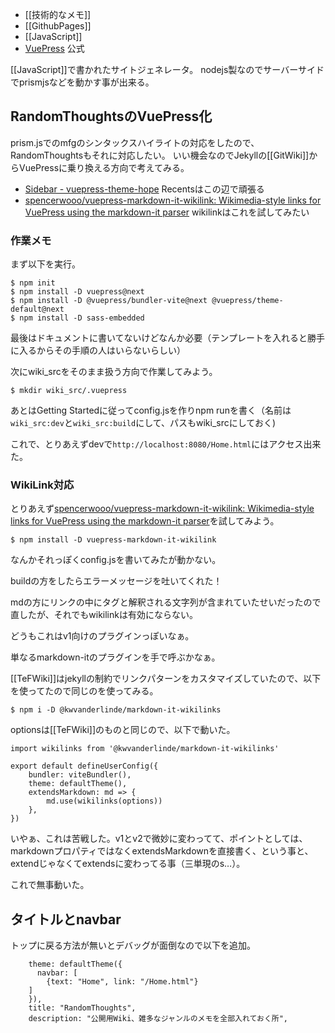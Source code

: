- [[技術的なメモ]]
- [[GithubPages]]
- [[JavaScript]]
- [VuePress](https://v2.vuepress.vuejs.org/) 公式

[[JavaScript]]で書かれたサイトジェネレータ。
nodejs製なのでサーバーサイドでprismjsなどを動かす事が出来る。

## RandomThoughtsのVuePress化

prism.jsでのmfgのシンタックスハイライトの対応をしたので、RandomThoughtsもそれに対応したい。
いい機会なのでJekyllの[[GitWiki]]からVuePressに乗り換える方向で考えてみる。

- [Sidebar - vuepress-theme-hope](https://theme-hope.vuejs.press/guide/layout/sidebar.html#string-format) Recentsはこの辺で頑張る
- [spencerwooo/vuepress-markdown-it-wikilink: Wikimedia-style links for VuePress using the markdown-it parser](https://github.com/spencerwooo/vuepress-markdown-it-wikilink) wikilinkはこれを試してみたい

### 作業メモ

まず以下を実行。

```
$ npm init
$ npm install -D vuepress@next
$ npm install -D @vuepress/bundler-vite@next @vuepress/theme-default@next
$ npm install -D sass-embedded
```

最後はドキュメントに書いてないけどなんか必要（テンプレートを入れると勝手に入るからその手順の人はいらないらしい）

次にwiki_srcをそのまま扱う方向で作業してみよう。

```
$ mkdir wiki_src/.vuepress
```

あとはGetting Startedに従ってconfig.jsを作りnpm runを書く（名前は`wiki_src:dev`と`wiki_src:build`にして、パスもwiki_srcにしておく)

これで、とりあえずdevで`http://localhost:8080/Home.html`にはアクセス出来た。

### WikiLink対応

とりあえず[spencerwooo/vuepress-markdown-it-wikilink: Wikimedia-style links for VuePress using the markdown-it parser](https://github.com/spencerwooo/vuepress-markdown-it-wikilink)を試してみよう。

```
$ npm install -D vuepress-markdown-it-wikilink
```

なんかそれっぽくconfig.jsを書いてみたが動かない。

buildの方をしたらエラーメッセージを吐いてくれた！

mdの方にリンクの中にタグと解釈される文字列が含まれていたせいだったので直したが、それでもwikilinkは有効にならない。

どうもこれはv1向けのプラグインっぽいなぁ。

単なるmarkdown-itのプラグインを手で呼ぶかなぁ。

[[TeFWiki]]はjekyllの制約でリンクパターンをカスタマイズしていたので、以下を使ってたので同じのを使ってみる。

```
$ npm i -D @kwvanderlinde/markdown-it-wikilinks
```

optionsは[[TeFWiki]]のものと同じので、以下で動いた。

```
import wikilinks from '@kwvanderlinde/markdown-it-wikilinks'

export default defineUserConfig({
    bundler: viteBundler(),
    theme: defaultTheme(),
    extendsMarkdown: md => {
        md.use(wikilinks(options))
    },
})
```

いやぁ、これは苦戦した。v1とv2で微妙に変わってて、ポイントとしては、markdownプロパティではなくextendsMarkdownを直接書く、という事と、
extendじゃなくてextendsに変わってる事（三単現のs…）。

これで無事動いた。

## タイトルとnavbar

トップに戻る方法が無いとデバッグが面倒なので以下を追加。

```
    theme: defaultTheme({
      navbar: [
        {text: "Home", link: "/Home.html"}
    ]
    }),
    title: "RandomThoughts",
    description: "公開用Wiki、雑多なジャンルのメモを全部入れておく所",
```